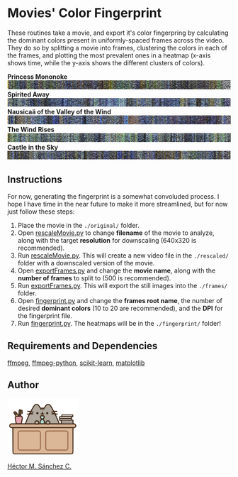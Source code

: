 #   Movies' Color Fingerprint

These routines take a movie, and export it's color fingerpring by calculating the dominant colors present in uniformly-spaced frames across the video. They do so by splitting a movie into frames, clustering the colors in each of the frames, and plotting the most prevalent ones in a heatmap (x-axis shows time, while the y-axis shows the different clusters of colors).


**Princess Mononoke**
<img src="./media/PrincessMononoke.jpg">
**Spirited Away**
<img src="./media/SpiritedAway.jpg">
**Nausicaä of the Valley of the Wind**
<img src="./media/Nausicaa.jpg">
**The Wind Rises**
<img src="./media/TheWindRises.jpg">
**Castle in the Sky**
<img src="./media/CastleInTheSky.jpg">

##  Instructions

For now, generating the fingerprint is a somewhat convoluded process. I hope I have time in the near future to make it more streamlined, but for now just follow these steps:

1. Place the movie in the `./original/` folder.
2. Open [rescaleMovie.py](rescaleMovie.py) to change **filename** of the movie to analyze, along with the target **resolution** for downscaling (640x320 is recommended).
3. Run [rescaleMovie.py](rescaleMovie.py). This will create a new video file in the `./rescaled/` folder with a downscaled version of the movie.
4. Open [exportFrames.py](exportFrames.py) and change the **movie name**, along with the **number of frames** to split to (500 is recommended).
5. Run [exportFrames.py](exportFrames.py). This will export the still images into the  `./frames/` folder.
6. Open [fingerprint.py](fingerprint.py) and change the **frames root name**, the number of desired **dominant colors** (10 to 20 are recommended), and the **DPI** for the fingerprint file.
7. Run [fingerprint.py](fingerprint.py). The heatmaps will be in the `./fingerprint/` folder!


##  Requirements and Dependencies

[ffmpeg](https://ffmpeg.org/), [ffmpeg-python](https://pypi.org/project/ffmpeg-python/), [scikit-learn](https://scikit-learn.org/), [matplotlib](https://matplotlib.org/)


## Author

<img src="./media/pusheen.jpg" height="130px" align="middle"><br>

[Héctor M. Sánchez C.](https://chipdelmal.github.io/)
